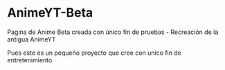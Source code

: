 # AnimeYT-Beta
Pagina de Anime Beta creada con único fin de pruebas - Recreación de la antigua AnimeYT

Pues este es un pequeño proyecto que cree con unico fin de entretenimiento
